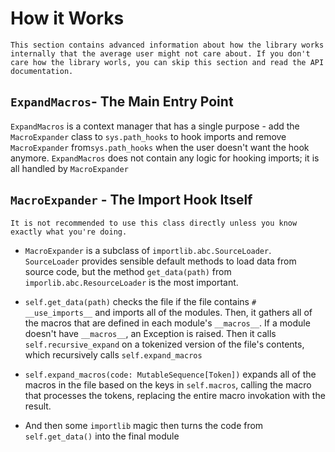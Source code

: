 # How it Works
```{warning}
This section contains advanced information about how the library works internally that the average user might not care about. If you don't care how the library worls, you can skip this section and read the API documentation.
```

## `ExpandMacros`- The Main Entry Point
`ExpandMacros` is a context manager that has a single purpose - add the `MacroExpander` class to `sys.path_hooks` to hook imports and remove `MacroExpander` from`sys.path_hooks` when the user doesn't want the hook anymore. `ExpandMacros` does not contain any logic for hooking imports; it is all handled by `MacroExpander`

## `MacroExpander` - The Import Hook Itself

```{warning}
It is not recommended to use this class directly unless you know exactly what you're doing. 
```

- `MacroExpander` is a subclass of `importlib.abc.SourceLoader`. `SourceLoader` provides sensible default methods to load data from source code, but the method `get_data(path)` from `imporlib.abc.ResourceLoader` is the most important.

- `self.get_data(path)` checks the file if the file contains `# __use_imports__` and imports all of the modules. Then, it gathers all of the macros that are defined in each module's `__macros__`. If a module doesn't have `__macros__`, an Exception is raised. Then it calls `self.recursive_expand` on a tokenized version of the file's contents, which recursively calls `self.expand_macros`

 - `self.expand_macros(code: MutableSequence[Token])` expands all of the macros in the file based on the keys in `self.macros`, calling the macro that processes the tokens, replacing the entire macro invokation with the result. 

- And then some `importlib` magic then turns the code from `self.get_data()` into the final module 